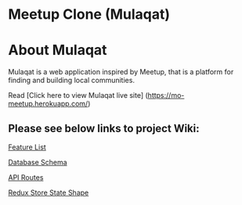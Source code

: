 # Meetup Clone (Mulaqat)

# About Mulaqat

Mulaqat is a web application inspired by Meetup, that is a platform for finding and building local communities. 

Read [Click here to view Mulaqat live site] (https://mo-meetup.herokuapp.com/)

## Please see below links to project Wiki:

[Feature List](https://github.com/maliha-omair/meetup/wiki/Features/_edit) 

[Database Schema](https://github.com/maliha-omair/meetup/wiki/Database-schema-image.) 

[API Routes](https://github.com/maliha-omair/meetup/wiki/API-Documentation) 

[Redux Store State Shape](https://github.com/maliha-omair/meetup/wiki/Redux-State-Shape---meetup) 